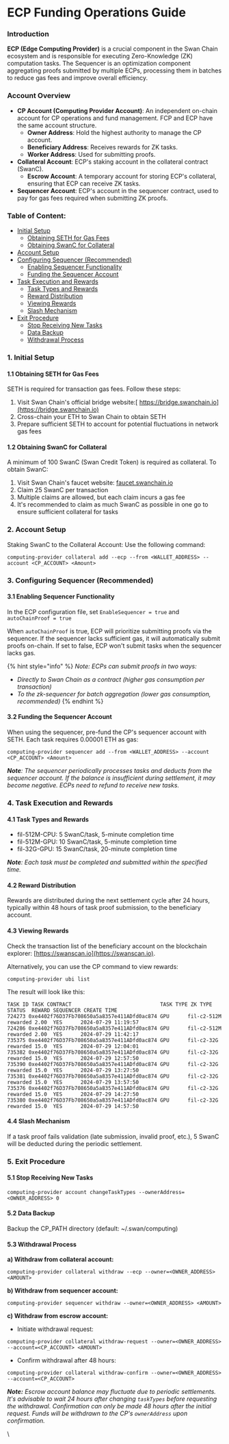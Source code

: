 # ECP Funding Operations Guide

### Introduction

**ECP (Edge Computing Provider)** is a crucial component in the Swan Chain ecosystem and is responsible for executing Zero-Knowledge (ZK) computation tasks. The Sequencer is an optimization component aggregating proofs submitted by multiple ECPs, processing them in batches to reduce gas fees and improve overall efficiency.&#x20;

### Account Overview

* **CP Account (Computing Provider Account)**: An independent on-chain account for CP operations and fund management. FCP and ECP have the same account structure.
  * **Owner Address**: Hold the highest authority to manage the CP account.
  * **Beneficiary Address**: Receives rewards for ZK tasks.
  * **Worker Address**: Used for submitting proofs.
* **Collateral Account**: ECP's staking account in the collateral contract (SwanC).
  * **Escrow Account**: A temporary account for storing ECP's collateral, ensuring that ECP can receive ZK tasks.
* **Sequencer Account**: ECP's account in the sequencer contract, used to pay for gas fees required when submitting ZK proofs.

### Table of Content:

* [Initial Setup](ecp-funding-operations-guide.md#id-1.-initial-setup)
  * [Obtaining SETH for Gas Fees ](ecp-funding-operations-guide.md#id-1.1-obtaining-seth-for-gas-fees)
  * [Obtaining SwanC for Collateral](ecp-funding-operations-guide.md#id-1.2-obtaining-swanc-for-collateral)
* [Account Setup](ecp-funding-operations-guide.md#id-2.-account-setup)
* [Configuring Sequencer (Recommended)](ecp-funding-operations-guide.md#id-3.-configuring-sequencer-recommended)
  * [Enabling Sequencer Functionality ](ecp-funding-operations-guide.md#id-3.1-enabling-sequencer-functionality)
  * [Funding the Sequencer Account](ecp-funding-operations-guide.md#id-3.2-funding-the-sequencer-account)
* [Task Execution and Rewards](ecp-funding-operations-guide.md#id-4.-task-execution-and-rewards)
  * [Task Types and Rewards ](ecp-funding-operations-guide.md#id-4.1-task-types-and-rewards)
  * [Reward Distribution ](ecp-funding-operations-guide.md#id-4.2-reward-distribution)
  * [Viewing Rewards ](ecp-funding-operations-guide.md#id-4.3-viewing-rewards)
  * [Slash Mechanism](ecp-funding-operations-guide.md#id-4.4-slash-mechanism)
* [Exit Procedure](ecp-funding-operations-guide.md#id-5.-exit-procedure)
  * [Stop Receiving New Tasks ](ecp-funding-operations-guide.md#id-5.1-stop-receiving-new-tasks)
  * [Data Backup ](ecp-funding-operations-guide.md#id-5.2-data-backup)
  * [Withdrawal Process ](ecp-funding-operations-guide.md#id-5.3-withdrawal-process)

### 1. Initial Setup

#### 1.1 Obtaining SETH for Gas Fees

SETH is required for transaction gas fees. Follow these steps:

1. Visit Swan Chain's official bridge website:[ https://bridge.swanchain.io](https://bridge.swanchain.io)
2. Cross-chain your ETH to Swan Chain to obtain SETH
3. Prepare sufficient SETH to account for potential fluctuations in network gas fees

#### 1.2 Obtaining SwanC for Collateral

A minimum of 100 SwanC (Swan Credit Token) is required as collateral. To obtain SwanC:

1. Visit Swan Chain's faucet website: [faucet.swanchain.io](https://faucet.swanchain.io/)
2. Claim 25 SwanC per transaction
3. Multiple claims are allowed, but each claim incurs a gas fee
4. It's recommended to claim as much SwanC as possible in one go to ensure sufficient collateral for tasks

### 2. Account Setup

Staking SwanC to the Collateral Account: Use the following command:

```
computing-provider collateral add --ecp --from <WALLET_ADDRESS> --account <CP_ACCOUNT> <Amount>
```

### 3. Configuring Sequencer (Recommended)

#### 3.1 Enabling Sequencer Functionality

In the ECP configuration file, set `EnableSequencer = true` and `autoChainProof = true`

When `autoChainProof` is true, ECP will prioritize submitting proofs via the sequencer. If the sequencer lacks sufficient gas, it will automatically submit proofs on-chain. If set to false, ECP won't submit tasks when the sequencer lacks gas.

{% hint style="info" %}
_Note: ECPs can submit proofs in two ways:_

* _Directly to Swan Chain as a contract (higher gas consumption per transaction)_
* _To the zk-sequencer for batch aggregation (lower gas consumption, recommended)_
{% endhint %}

#### 3.2 Funding the Sequencer Account

When using the sequencer, pre-fund the CP's sequencer account with SETH. Each task requires 0.00001 ETH as gas:

```
computing-provider sequencer add --from <WALLET_ADDRESS> --account <CP_ACCOUNT> <Amount>
```

_**Note**: The sequencer periodically processes tasks and deducts from the sequencer account. If the balance is insufficient during settlement, it may become negative. ECPs need to refund to receive new tasks._

### 4. Task Execution and Rewards

#### 4.1 Task Types and Rewards

* fil-512M-CPU: 5 SwanC/task, 5-minute completion time
* fil-512M-GPU: 10 SwanC/task, 5-minute completion time
* fil-32G-GPU: 15 SwanC/task, 20-minute completion time

_**Note**: Each task must be completed and submitted within the specified time._

#### 4.2 Reward Distribution

Rewards are distributed during the next settlement cycle after 24 hours, typically within 48 hours of task proof submission, to the beneficiary account.

#### 4.3 Viewing Rewards

Check the transaction list of the beneficiary account on the blockchain explorer: [https://swanscan.io](https://swanscan.io).

Alternatively, you can use the CP command to view rewards:&#x20;

```
computing-provider ubi list
```

The result will look like this:

```
TASK ID TASK CONTRACT                             TASK TYPE ZK TYPE    STATUS  REWARD SEQUENCER CREATE TIME         
724273 0xe4402f76D37Fb708650a5a8357e411ADfd0ac874 GPU      fil-c2-512M rewarded 2.00  YES      2024-07-29 11:19:57
724286 0xe4402f76D37Fb708650a5a8357e411ADfd0ac874 GPU      fil-c2-512M rewarded 2.00  YES      2024-07-29 11:42:17
735375 0xe4402f76D37Fb708650a5a8357e411ADfd0ac874 GPU      fil-c2-32G  rewarded 15.0  YES      2024-07-29 12:04:01
735382 0xe4402f76D37Fb708650a5a8357e411ADfd0ac874 GPU      fil-c2-32G  rewarded 15.0  YES      2024-07-29 12:57:50
735390 0xe4402f76D37Fb708650a5a8357e411ADfd0ac874 GPU      fil-c2-32G  rewarded 15.0  YES      2024-07-29 13:27:50
735381 0xe4402f76D37Fb708650a5a8357e411ADfd0ac874 GPU      fil-c2-32G  rewarded 15.0  YES      2024-07-29 13:57:50
735376 0xe4402f76D37Fb708650a5a8357e411ADfd0ac874 GPU      fil-c2-32G  rewarded 15.0  YES      2024-07-29 14:27:50
735380 0xe4402f76D37Fb708650a5a8357e411ADfd0ac874 GPU      fil-c2-32G  rewarded 15.0  YES      2024-07-29 14:57:50
```

#### 4.4 Slash Mechanism

If a task proof fails validation (late submission, invalid proof, etc.), 5 SwanC will be deducted during the periodic settlement.

### 5. Exit Procedure

#### 5.1 Stop Receiving New Tasks

```
computing-provider account changeTaskTypes --ownerAddress=<OWNER_ADDRESS> 0
```

#### 5.2 Data Backup

Backup the CP\_PATH directory (default: \~/.swan/computing)

#### 5.3 Withdrawal Process

**a) Withdraw from collateral account:**

```
computing-provider collateral withdraw --ecp --owner=<OWNER_ADDRESS> <AMOUNT>
```

**b) Withdraw from sequencer account:**

```
computing-provider sequencer withdraw --owner=<OWNER_ADDRESS> <AMOUNT>
```

**c) Withdraw from escrow account:**

* Initiate withdrawal request:

```
computing-provider collateral withdraw-request --owner=<OWNER_ADDRESS> --account=<CP_ACCOUNT> <AMOUNT>
```

* Confirm withdrawal after 48 hours:

```
computing-provider collateral withdraw-confirm --owner=<OWNER_ADDRESS> --account=<CP_ACCOUNT>
```

_**Note:** Escrow account balance may fluctuate due to periodic settlements. It's advisable to wait 24 hours after changing `taskTypes` before requesting the withdrawal. Confirmation can only be made 48 hours after the initial request. Funds will be withdrawn to the CP's `ownerAddress` upon confirmation._

\
